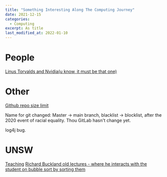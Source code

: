 ```yaml
---
title: "Something Interesting Along The Computing Journey"
date: 2021-12-15
categories:
  - Computing
excerpt: As title
last_modified_at: 2022-01-10
---
```


# People
[Linus Torvalds and Nvidia(u know, it must be that one)](https://www.youtube.com/watch?v=iYWzMvlj2RQ&ab_channel=SiliconNews)

# Other
[Github repo size limit](https://stackoverflow.com/questions/38768454/repository-size-limits-for-github-com)

Name for git  changed: Master -> main branch, blacklist -> blocklist, after the 2020 event of racial equality. Thou GitLab hasn't change yet.

log4j bug.

# UNSW
[Teaching](https://www.youtube.com/watch?v=VHzX6juGyLQ&ab_channel=UNSWeLearning)
[Richard Buckland old lectures - where he interacts with the student on bubble sort by sorting them](https://www.youtube.com/watch?v=RpRRUQFbePU&list=PL056B24DC9D2AEBA8&ab_channel=UNSWeLearning)